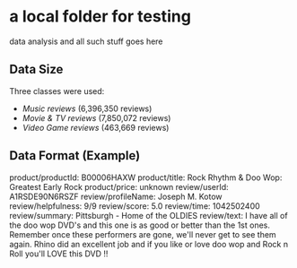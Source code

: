 # a local folder for testing
data analysis and all such stuff goes here


## Data Size
Three classes were used: 

- *Music reviews* (6,396,350 reviews)
- *Movie & TV reviews* (7,850,072 reviews)
- *Video Game reviews* (463,669 reviews)

## Data Format (Example)

product/productId: B00006HAXW
product/title: Rock Rhythm & Doo Wop: Greatest Early Rock
product/price: unknown
review/userId: A1RSDE90N6RSZF
review/profileName: Joseph M. Kotow
review/helpfulness: 9/9
review/score: 5.0
review/time: 1042502400
review/summary: Pittsburgh - Home of the OLDIES
review/text: I have all of the doo wop DVD's and this one is as good or better than the
1st ones. Remember once these performers are gone, we'll never get to see them again.
Rhino did an excellent job and if you like or love doo wop and Rock n Roll you'll LOVE
this DVD !!